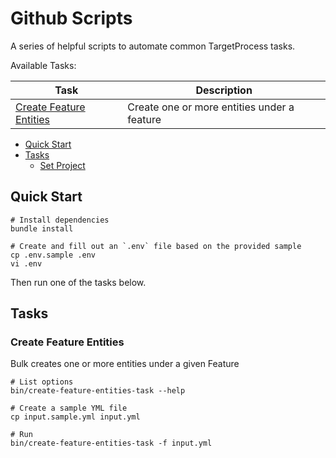 # Github Scripts

A series of helpful scripts to automate common TargetProcess tasks.

Available Tasks:

| Task | Description |
| ------------- | ------------- |
| [Create Feature Entities](#task-create-feature-entities) | Create one or more entities under a feature |

- [Quick Start](#quick-start)
- [Tasks](#tasks)
    - [Set Project](#task-create-feature-entities)

## <a name="quick-start"></a> Quick Start

```
# Install dependencies
bundle install

# Create and fill out an `.env` file based on the provided sample
cp .env.sample .env
vi .env
```

Then run one of the tasks below.

## <a name="tasks"></a> Tasks

### <a name="task-create-feature-entities"></a> Create Feature Entities

Bulk creates one or more entities under a given Feature

```
# List options
bin/create-feature-entities-task --help

# Create a sample YML file
cp input.sample.yml input.yml

# Run
bin/create-feature-entities-task -f input.yml
```

